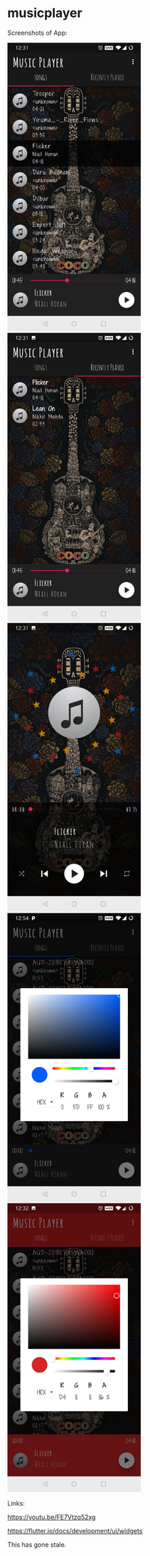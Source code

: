 # musicplayer

Screenshots of App:

<img src="assets/images/Screenshot_20190109-003133.jpg"  height=650>
<img src="assets/images/Screenshot_20190109-003140.jpg"  height=650>
<img src="assets/images/Screenshot_20190109-003157.jpg"  height=650>
<img src="assets/images/Screenshot_20190109-005407.jpg"  height=650>
<img src="assets/images/Screenshot_20190109-003237.jpg"  height=650>


Links:

https://youtu.be/FE7Vtzq52xg

https://flutter.io/docs/development/ui/widgets

This has gone stale.
